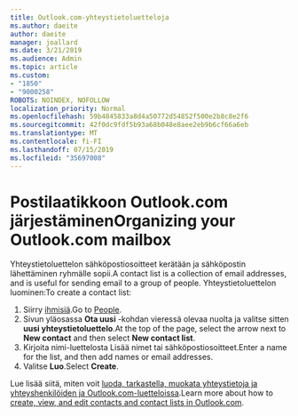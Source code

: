 ```yaml
---
title: Outlook.com-yhteystietoluetteloja
ms.author: daeite
author: daeite
manager: joallard
ms.date: 3/21/2019
ms.audience: Admin
ms.topic: article
ms.custom:
- "1850"
- "9000258"
ROBOTS: NOINDEX, NOFOLLOW
localization_priority: Normal
ms.openlocfilehash: 59b4845833a8d4a50772d54852f500e2b8c8e2f6
ms.sourcegitcommit: 42f0dc9fdf5b93a68b048e8aee2eb9b6cf66a6eb
ms.translationtype: MT
ms.contentlocale: fi-FI
ms.lasthandoff: 07/15/2019
ms.locfileid: "35697008"
---
```

# <a name="organizing-your-outlookcom-mailbox"></a><span data-ttu-id="bec93-102">Postilaatikkoon Outlook.com järjestäminen</span><span class="sxs-lookup"><span data-stu-id="bec93-102">Organizing your Outlook.com mailbox</span></span>

<span data-ttu-id="bec93-103">Yhteystietoluettelon sähköpostiosoitteet kerätään ja sähköpostin lähettäminen ryhmälle sopii.</span><span class="sxs-lookup"><span data-stu-id="bec93-103">A contact list is a collection of email addresses, and is useful for sending email to a group of people.</span></span> <span data-ttu-id="bec93-104">Yhteystietoluettelon luominen:</span><span class="sxs-lookup"><span data-stu-id="bec93-104">To create a contact list:</span></span>

1. <span data-ttu-id="bec93-105">Siirry [ihmisiä](https://outlook.live.com/people/).</span><span class="sxs-lookup"><span data-stu-id="bec93-105">Go to [People](https://outlook.live.com/people/).</span></span>
1. <span data-ttu-id="bec93-106">Sivun yläosassa **Ota uusi** -kohdan vieressä olevaa nuolta ja valitse sitten **uusi yhteystietoluettelo**.</span><span class="sxs-lookup"><span data-stu-id="bec93-106">At the top of the page, select the arrow next to **New contact** and then select **New contact list**.</span></span>
1. <span data-ttu-id="bec93-107">Kirjoita nimi-luettelosta Lisää nimet tai sähköpostiosoitteet.</span><span class="sxs-lookup"><span data-stu-id="bec93-107">Enter a name for the list, and then add names or email addresses.</span></span>
1. <span data-ttu-id="bec93-108">Valitse **Luo**.</span><span class="sxs-lookup"><span data-stu-id="bec93-108">Select **Create**.</span></span>

<span data-ttu-id="bec93-109">Lue lisää siitä, miten voit [luoda, tarkastella, muokata yhteystietoja ja yhteyshenkilöiden ja Outlook.com-luetteloissa](https://support.office.com/article/5b909158-036e-4820-92f7-2a27f57b9f01?wt.mc_id=Office_Outlook_com_Alchemy).</span><span class="sxs-lookup"><span data-stu-id="bec93-109">Learn more about how to [create, view, and edit contacts and contact lists in Outlook.com](https://support.office.com/article/5b909158-036e-4820-92f7-2a27f57b9f01?wt.mc_id=Office_Outlook_com_Alchemy).</span></span>